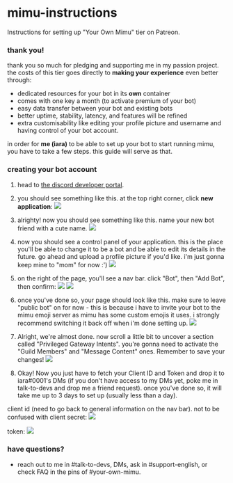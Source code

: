 # mimu-instructions
Instructions for setting up "Your Own Mimu" tier on Patreon.

### thank you!
thank you so much for pledging and supporting me in my passion project. the costs of this tier goes directly to **making your experience** even better through:
 - dedicated resources for your bot in its **own** container
 - comes with one key a month (to activate premium of your bot)
 - easy data transfer between your bot and existing bots
 - better uptime, stability, latency, and features will be refined
 - extra customisability like editing your profile picture and username and having control of your bot account.

in order for **me (iara)** to be able to set up your bot to start running mimu, you have to take a few steps. this guide will serve as that.

### creating your bot account
1. head to [the discord developer portal](https://canary.discord.com/developers/applications).

2. you should see something like this. at the top right corner, click **new application**:
![](https://i.imgur.com/O83ltrM.png)

3. alrighty! now you should see something like this. name your new bot friend with a cute name.
![](https://i.imgur.com/Fa6PeQD.png)

4. now you should see a control panel of your application. this is the place you'll be able to change it to be a bot and be able to edit its details in the future. go ahead and upload a profile picture if you'd like. i'm just gonna keep mine to "mom" for now :')
![](https://i.imgur.com/gaAzIa0.png)

5. on the right of the page, you'll see a nav bar. click "Bot", then "Add Bot", then confirm:
![](https://i.imgur.com/MkVZkjw.png)
![](https://i.imgur.com/qbFvUg8.png)

6. once you've done so, your page should look like this. make sure to leave "public bot" on for now - this is because i have to invite your bot to the mimu emoji server as mimu has some custom emojis it uses. i strongly recommend switching it back off when i'm done setting up.
![](https://i.imgur.com/Ea06mEO.png)

7. Alright, we're almost done. now scroll a little bit to uncover a section called "Privileged Gateway Intents". you're gonna need to activate the "Guild Members" and "Message Content" ones. Remember to save your changes!
![](blob:https://imgur.com/3e51e2f5-3b36-4731-9f0e-8413b20cadd7)

8. Okay! Now you just have to fetch your Client ID and Token and drop it to iara#0001's DMs (if you don't have access to my DMs yet, poke me in talk-to-devs and drop me a friend request). once you've done so, it will take me up to 3 days to set up (usually less than a day).

client id (need to go back to general information on the nav bar). not to be confused with client secret:
![](https://i.imgur.com/r49N3yo.png)

token:
![](https://i.imgur.com/ln5VqHm.png)

### have questions?
- reach out to me in #talk-to-devs, DMs, ask in #support-english, or check FAQ in the pins of #your-own-mimu.
